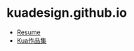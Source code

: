 # kuadesign.github.io

- <a target="_blank" href="https://kualai.github.io/">Resume</a>
- <a target="_blank" href="https://kualai.github.io/#webs">Kua作品集</a>
